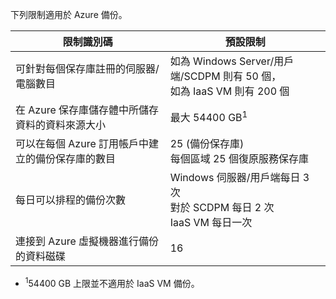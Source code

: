 下列限制適用於 Azure 備份。

| 限制識別碼 | 預設限制 |
| --- | --- |
| 可針對每個保存庫註冊的伺服器/電腦數目 |如為 Windows Server/用戶端/SCDPM 則有 50 個， <br/> 如為 IaaS VM 則有 200 個 |
| 在 Azure 保存庫儲存體中所儲存資料的資料來源大小 |最大 54400 GB<sup>1</sup> |
| 可以在每個 Azure 訂用帳戶中建立的備份保存庫的數目 |25 (備份保存庫) <br/> 每個區域 25 個復原服務保存庫 |
| 每日可以排程的備份次數 |Windows 伺服器/用戶端每日 3 次 <br/> 對於 SCDPM 每日 2 次 <br/> IaaS VM 每日一次 |
| 連接到 Azure 虛擬機器進行備份的資料磁碟 |16 |

* <sup>1</sup>54400 GB 上限並不適用於 IaaS VM 備份。



<!--HONumber=Jan17_HO3-->



